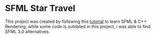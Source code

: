 # SFML Star Travel 

This project was created by following this [tutorial](https://www.youtube.com/watch?v=t0z3RojiKFg&t=591s&ab_channel=Pezzza%27sWork) to learn SFML & C++ Rendering, while some code is outdated in this project, i was able to find SFML 3.0 alternatives.